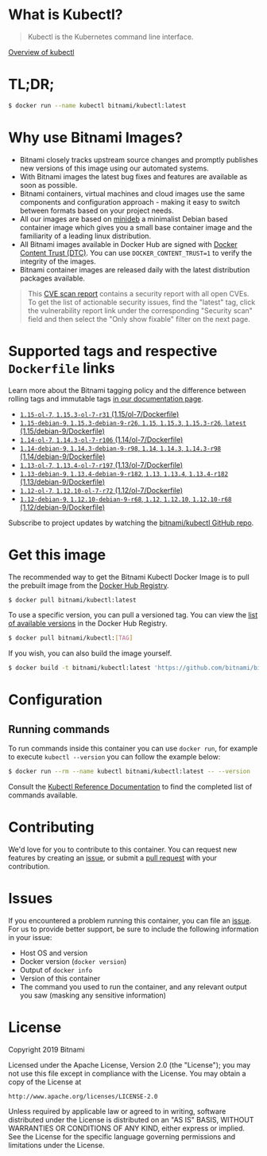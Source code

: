 
# What is Kubectl?

> Kubectl is the Kubernetes command line interface.

[Overview of kubectl](https://kubernetes.io/docs/reference/kubectl/overview/)

# TL;DR;

```bash
$ docker run --name kubectl bitnami/kubectl:latest
```

# Why use Bitnami Images?

* Bitnami closely tracks upstream source changes and promptly publishes new versions of this image using our automated systems.
* With Bitnami images the latest bug fixes and features are available as soon as possible.
* Bitnami containers, virtual machines and cloud images use the same components and configuration approach - making it easy to switch between formats based on your project needs.
* All our images are based on [minideb](https://github.com/bitnami/minideb) a minimalist Debian based container image which gives you a small base container image and the familiarity of a leading linux distribution.
* All Bitnami images available in Docker Hub are signed with [Docker Content Trust (DTC)](https://docs.docker.com/engine/security/trust/content_trust/). You can use `DOCKER_CONTENT_TRUST=1` to verify the integrity of the images.
* Bitnami container images are released daily with the latest distribution packages available.


> This [CVE scan report](https://quay.io/repository/bitnami/kubectl?tab=tags) contains a security report with all open CVEs. To get the list of actionable security issues, find the "latest" tag, click the vulnerability report link under the corresponding "Security scan" field and then select the "Only show fixable" filter on the next page.

# Supported tags and respective `Dockerfile` links

Learn more about the Bitnami tagging policy and the difference between rolling tags and immutable tags [in our documentation page](https://docs.bitnami.com/containers/how-to/understand-rolling-tags-containers/).


* [`1.15-ol-7`, `1.15.3-ol-7-r31` (1.15/ol-7/Dockerfile)](https://github.com/bitnami/bitnami-docker-kubectl/blob/1.15.3-ol-7-r31/1.15/ol-7/Dockerfile)
* [`1.15-debian-9`, `1.15.3-debian-9-r26`, `1.15`, `1.15.3`, `1.15.3-r26`, `latest` (1.15/debian-9/Dockerfile)](https://github.com/bitnami/bitnami-docker-kubectl/blob/1.15.3-debian-9-r26/1.15/debian-9/Dockerfile)
* [`1.14-ol-7`, `1.14.3-ol-7-r106` (1.14/ol-7/Dockerfile)](https://github.com/bitnami/bitnami-docker-kubectl/blob/1.14.3-ol-7-r106/1.14/ol-7/Dockerfile)
* [`1.14-debian-9`, `1.14.3-debian-9-r98`, `1.14`, `1.14.3`, `1.14.3-r98` (1.14/debian-9/Dockerfile)](https://github.com/bitnami/bitnami-docker-kubectl/blob/1.14.3-debian-9-r98/1.14/debian-9/Dockerfile)
* [`1.13-ol-7`, `1.13.4-ol-7-r197` (1.13/ol-7/Dockerfile)](https://github.com/bitnami/bitnami-docker-kubectl/blob/1.13.4-ol-7-r197/1.13/ol-7/Dockerfile)
* [`1.13-debian-9`, `1.13.4-debian-9-r182`, `1.13`, `1.13.4`, `1.13.4-r182` (1.13/debian-9/Dockerfile)](https://github.com/bitnami/bitnami-docker-kubectl/blob/1.13.4-debian-9-r182/1.13/debian-9/Dockerfile)
* [`1.12-ol-7`, `1.12.10-ol-7-r72` (1.12/ol-7/Dockerfile)](https://github.com/bitnami/bitnami-docker-kubectl/blob/1.12.10-ol-7-r72/1.12/ol-7/Dockerfile)
* [`1.12-debian-9`, `1.12.10-debian-9-r68`, `1.12`, `1.12.10`, `1.12.10-r68` (1.12/debian-9/Dockerfile)](https://github.com/bitnami/bitnami-docker-kubectl/blob/1.12.10-debian-9-r68/1.12/debian-9/Dockerfile)

Subscribe to project updates by watching the [bitnami/kubectl GitHub repo](https://github.com/bitnami/bitnami-docker-kubectl).

# Get this image

The recommended way to get the Bitnami Kubectl Docker Image is to pull the prebuilt image from the [Docker Hub Registry](https://hub.docker.com/r/bitnami/kubectl).

```bash
$ docker pull bitnami/kubectl:latest
```

To use a specific version, you can pull a versioned tag. You can view the [list of available versions](https://hub.docker.com/r/bitnami/kubectl/tags/) in the Docker Hub Registry.

```bash
$ docker pull bitnami/kubectl:[TAG]
```

If you wish, you can also build the image yourself.

```bash
$ docker build -t bitnami/kubectl:latest 'https://github.com/bitnami/bitnami-docker-kubectl.git#master:1.15/debian-9'
```

# Configuration

## Running commands

To run commands inside this container you can use `docker run`, for example to execute `kubectl --version` you can follow the example below:

```bash
$ docker run --rm --name kubectl bitnami/kubectl:latest -- --version
```

Consult the [Kubectl Reference Documentation](https://kubernetes.io/docs/reference/generated/kubectl/kubectl-commands) to find the completed list of commands available.

# Contributing

We'd love for you to contribute to this container. You can request new features by creating an [issue](https://github.com/bitnami/bitnami-docker-kubectl/issues), or submit a [pull request](https://github.com/bitnami/bitnami-docker-kubectl/pulls) with your contribution.

# Issues

If you encountered a problem running this container, you can file an [issue](https://github.com/bitnami/bitnami-docker-kubectl/issues). For us to provide better support, be sure to include the following information in your issue:

- Host OS and version
- Docker version (`docker version`)
- Output of `docker info`
- Version of this container
- The command you used to run the container, and any relevant output you saw (masking any sensitive information)

# License

Copyright 2019 Bitnami

Licensed under the Apache License, Version 2.0 (the "License");
you may not use this file except in compliance with the License.
You may obtain a copy of the License at

    http://www.apache.org/licenses/LICENSE-2.0

Unless required by applicable law or agreed to in writing, software
distributed under the License is distributed on an "AS IS" BASIS,
WITHOUT WARRANTIES OR CONDITIONS OF ANY KIND, either express or implied.
See the License for the specific language governing permissions and
limitations under the License.
